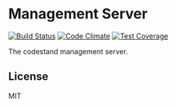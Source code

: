 Management Server
=================

[![Build Status](https://travis-ci.org/codestand/mgmt.svg?branch=master)](https://travis-ci.org/codestand/mgmt)
[![Code Climate](https://codeclimate.com/github/codestand/mgmt/badges/gpa.svg)](https://codeclimate.com/github/codestand/mgmt)
[![Test Coverage](https://codeclimate.com/github/codestand/mgmt/badges/coverage.svg)](https://codeclimate.com/github/codestand/mgmt/coverage)

The codestand management server.

## License
MIT

